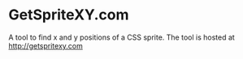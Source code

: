# GetSpriteXY.com
A tool to find x and y positions of a CSS sprite.
The tool is hosted at http://getspritexy.com
